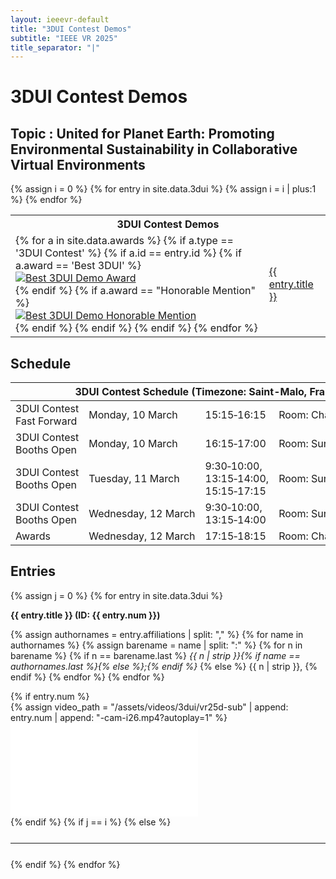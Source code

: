 ```yaml
---
layout: ieeevr-default
title: "3DUI Contest Demos"
subtitle: "IEEE VR 2025"
title_separator: "|"
---
```

<h1>3DUI Contest Demos</h1>
<h2>Topic : United for Planet Earth: Promoting Environmental Sustainability in Collaborative Virtual Environments </h2>
<div>
    <table class="styled-table">
        <tr>
            <th colspan="2">3DUI Contest Demos</th>
        </tr>
        {% assign i = 0 %}
        {% for entry in site.data.3dui %}
            {% assign i = i | plus:1 %}
            <tr>
                <td>
                    {% for a in site.data.awards %}  
                        {% if a.type == '3DUI Contest' %}
                            {% if a.id == entry.id %}
                                {% if a.award == 'Best 3DUI' %}
                                    <div class="align-left"><a href="{{ "/awards/conference-awards" | relative_url }}#3dui-best"><img src= "{{ "/assets/images/awards/best.png" | relative_url }}" title="Best 3DUI Demo Award" alt="Best 3DUI Demo Award"></a></div>
                                {% endif %}                                                    
                                {% if a.award == "Honorable Mention" %}
                                    <div class="align-left"><a href="{{ "/awards/conference-awards" | relative_url }}#3dui-honorable"><img src= "{{ "/assets/images/awards/hm.png" | relative_url }}" title="Best 3DUI Demo Honorable Mention" alt="Best 3DUI Demo Honorable Mention"></a></div>
                                {% endif %}
                            {% endif %}
                        {% endif %}
                    {% endfor %}  
                </td>
                <td class="medLarge"><a href="#{{ entry.num }}" title="{{ entry.title }}">{{ entry.title }}</a></td>
            </tr>
        {% endfor %}
    </table>
</div>
<h2>Schedule</h2>
<p>
    <table class="program-table">
        <thead>
            <tr>
                <th colspan="4">3DUI&nbsp;Contest&nbsp;Schedule (Timezone: Saint-Malo, France UTC+1)</th>
            </tr>
        </thead>
        <tbody>           
            <tr>
                <td style="width:25%">3DUI&nbsp;Contest Fast&nbsp;Forward</td>
                <td style="width:25%">Monday,&nbsp;10&nbsp;March</td>                
                <td style="width:25%">15:15&#8209;16:15</td>           
                <td style="width:25%">Room:&nbsp;Chateaubriand</td>            
            </tr>
             <tr>
                <td>3DUI&nbsp;Contest Booths&nbsp;Open</td>
                <td>Monday,&nbsp;10&nbsp;March</td>                
                <td>16:15&#8209;17:00</td>       
                <td style="width:25%">Room:&nbsp;Surcouf,&nbsp;Cézembre,&nbsp;Vauban</td>      
            </tr>            
             <tr>
                <td>3DUI&nbsp;Contest Booths&nbsp;Open</td>
                <td>Tuesday,&nbsp;11&nbsp;March</td>                
                <td>9:30&#8209;10:00, 13:15&#8209;14:00, 15:15&#8209;17:15</td>       
                <td style="width:25%">Room:&nbsp;Surcouf,&nbsp;Cézembre,&nbsp;Vauban</td>    
            </tr>
            <tr>
                <td>3DUI&nbsp;Contest Booths&nbsp;Open</td>
                <td>Wednesday,&nbsp;12&nbsp;March</td>                
                <td>9:30&#8209;10:00, 13:15&#8209;14:00</td>       
                <td style="width:25%">Room:&nbsp;Surcouf,&nbsp;Cézembre,&nbsp;Vauban</td>    
            </tr>
            <tr>
                <td>Awards</td>
                <td>Wednesday,&nbsp;12&nbsp;March</td>                
                <td>17:15&#8209;18:15</td>        
                <td style="width:25%">Room:&nbsp;Chateaubriand</td>       
            </tr>
        </tbody>
    </table>
</p>
<h2>Entries</h2>
<div>
    {% assign j = 0 %}
    {% for entry in site.data.3dui %}
        <!--{% assign j = j | plus:1 %}
        {% for a in site.data.awards %}  
            {% if a.type == '3DUI Contest' %}
                {% if a.id == entry.id %}
                    {% if a.award == 'Best 3DUI' %}
                        <div class="align-left"><a href="{{ "/awards/conference-awards" | relative_url }}#3dui-best"><img src= "{{ "/assets/images/awards/best.png" | relative_url }}" title="Best 3DUI Demo Award" alt="Best 3DUI Demo Award"></a></div>
                    {% endif %}                                                    
                    {% if a.award == "Honorable Mention" %}
                        <div class="align-left"><a href="{{ "/awards/conference-awards" | relative_url }}#3dui-honorable"><img src= "{{ "/assets/images/awards/hm.png" | relative_url }}" title="Best 3DUI Demo Honorable Mention" alt="Best 3DUI Demo Honorable Mention"></a></div>
                    {% endif %}
                {% endif %}
            {% endif %}
        {% endfor %} -->
        <p class="medLarge" id="{{ entry.num }}" style="margin-bottom: 0.3em;">
            <strong>{{ entry.title }} (ID:&nbsp;{{ entry.num }})</strong>
        </p>
        <p class="font_70" >   
            {% assign authornames = entry.affiliations | split: "," %}
            {% for name in authornames %}
                {% assign barename = name | split: ":" %}
                {% for n in barename %}
                    {% if n == barename.last %}
                        <i>{{ n | strip }}{% if name == authornames.last %}{% else %};{% endif %}</i>
                    {% else %}                            
                        <span class="bold">{{ n | strip }},</span>
                    {% endif %}
                {% endfor %} 
            {% endfor %}
        </p>
        {% if entry.num %}
            <div class="video-container">
            {% assign video_path = "/assets/videos/3dui/vr25d-sub" | append: entry.num | append: "-cam-i26.mp4?autoplay=1" %}
                <iframe src="{{ video_path | relative_url }}" frameborder="0"  sandbox=""></iframe>
            </div>
        {% endif %}
        {% if j == i %}
        {% else %}
            <hr style="margin: 25px 0 25px 0;">
        {% endif %}
    {% endfor %}
</div>
